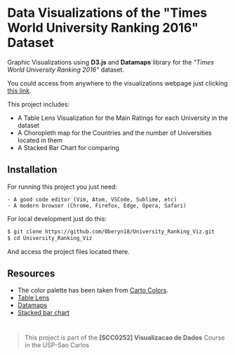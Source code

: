 # Data Visualizations of the "Times World University Ranking 2016" Dataset

Graphic Visualizations using **D3.js** and **Datamaps** library for the *"Times World University Ranking 2016"* dataset.

You could access from anywhere to the visualizations webpage just clicking [this link](https://oberyn18.github.io/University_Ranking_Viz/).

This project includes:
  - A Table Lens Visualization for the Main Ratings for each University in the dataset
  - A Choropleth map for the Countries and the number of Universities located in them
  - A Stacked Bar Chart for comparing 

## Installation

For running this project you just need:

    - A good code editor (Vim, Atom, VSCode, Sublime, etc)
    - A modern browser (Chrome, Firefox, Edge, Opera, Safari)

For local development just do this:

```sh
$ git clone https://github.com/Oberyn18/University_Ranking_Viz.git
$ cd University_Ranking_Viz
```
And access the project files located there.

## Resources
- The color palette has been taken from [Carto Colors](carto.com/carto-colors/).
- [Table Lens](http://bl.ocks.org/jfreels/6734025)
- [Datamaps](https://github.com/markmarkoh/datamaps/blob/master/README.md#getting-started)
- [Stacked bar chart](https://bl.ocks.org/mbostock/3886208)


#
> This project is part of the **[SCC0252] Visualizacao de Dados** Course in the USP-Sao Carlos
